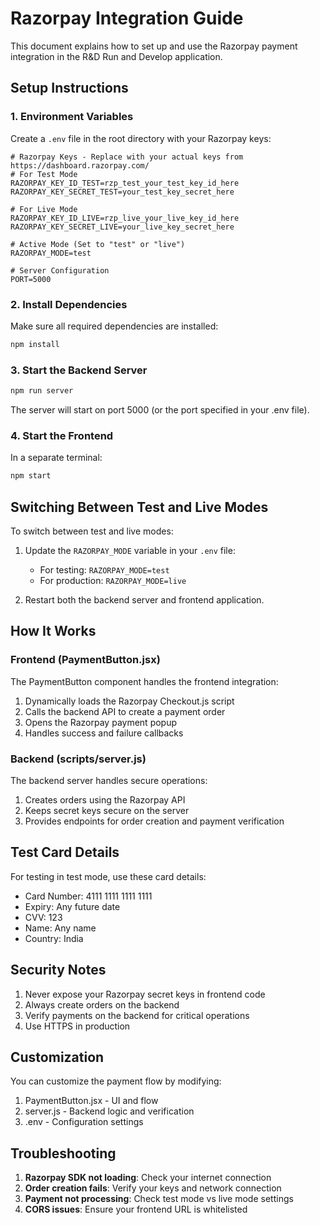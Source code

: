 # Razorpay Integration Guide

This document explains how to set up and use the Razorpay payment integration in the R&D Run and Develop application.

## Setup Instructions

### 1. Environment Variables

Create a `.env` file in the root directory with your Razorpay keys:

```env
# Razorpay Keys - Replace with your actual keys from https://dashboard.razorpay.com/
# For Test Mode
RAZORPAY_KEY_ID_TEST=rzp_test_your_test_key_id_here
RAZORPAY_KEY_SECRET_TEST=your_test_key_secret_here

# For Live Mode
RAZORPAY_KEY_ID_LIVE=rzp_live_your_live_key_id_here
RAZORPAY_KEY_SECRET_LIVE=your_live_key_secret_here

# Active Mode (Set to "test" or "live")
RAZORPAY_MODE=test

# Server Configuration
PORT=5000
```

### 2. Install Dependencies

Make sure all required dependencies are installed:

```bash
npm install
```

### 3. Start the Backend Server

```bash
npm run server
```

The server will start on port 5000 (or the port specified in your .env file).

### 4. Start the Frontend

In a separate terminal:

```bash
npm start
```

## Switching Between Test and Live Modes

To switch between test and live modes:

1. Update the `RAZORPAY_MODE` variable in your `.env` file:
   - For testing: `RAZORPAY_MODE=test`
   - For production: `RAZORPAY_MODE=live`

2. Restart both the backend server and frontend application.

## How It Works

### Frontend (PaymentButton.jsx)

The PaymentButton component handles the frontend integration:

1. Dynamically loads the Razorpay Checkout.js script
2. Calls the backend API to create a payment order
3. Opens the Razorpay payment popup
4. Handles success and failure callbacks

### Backend (scripts/server.js)

The backend server handles secure operations:

1. Creates orders using the Razorpay API
2. Keeps secret keys secure on the server
3. Provides endpoints for order creation and payment verification

## Test Card Details

For testing in test mode, use these card details:

- Card Number: 4111 1111 1111 1111
- Expiry: Any future date
- CVV: 123
- Name: Any name
- Country: India

## Security Notes

1. Never expose your Razorpay secret keys in frontend code
2. Always create orders on the backend
3. Verify payments on the backend for critical operations
4. Use HTTPS in production

## Customization

You can customize the payment flow by modifying:

1. PaymentButton.jsx - UI and flow
2. server.js - Backend logic and verification
3. .env - Configuration settings

## Troubleshooting

1. **Razorpay SDK not loading**: Check your internet connection
2. **Order creation fails**: Verify your keys and network connection
3. **Payment not processing**: Check test mode vs live mode settings
4. **CORS issues**: Ensure your frontend URL is whitelisted